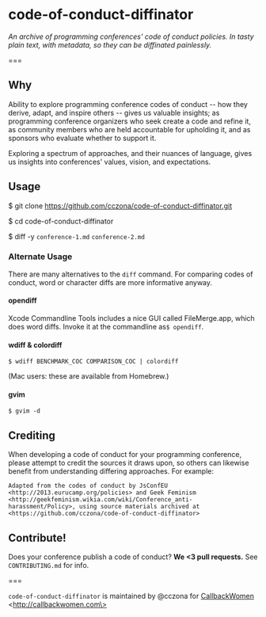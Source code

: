 # code-of-conduct-diffinator

_An archive of programming conferences' code of conduct policies. In tasty plain text, with metadata, so they can be diffinated painlessly._

===

## Why
Ability to explore programming conference codes of conduct -- how they derive, adapt, and inspire others -- gives us valuable insights; as programming conference organizers who seek create a code and refine it, as community members who are held accountable for upholding it, and as sponsors who evaluate whether to support it.

Exploring a spectrum of approaches, and their nuances of language, gives us insights into conferences' values, vision, and expectations.


## Usage

$ git clone https://github.com/cczona/code-of-conduct-diffinator.git

$ cd code-of-conduct-diffinator

$ diff -y `conference-1.md` `conference-2.md`

### Alternate Usage

There are many alternatives to the `diff` command. For comparing codes of conduct, word or character diffs are more informative anyway.

#### opendiff

Xcode Commandline Tools includes a nice GUI called FileMerge.app, which does word diffs. Invoke it at the commandline as`$ opendiff`.

#### wdiff & colordiff

`$ wdiff BENCHMARK_COC COMPARISON_COC | colordiff` 

(Mac users: these are available from Homebrew.)

#### gvim

`$ gvim -d`
    

## Crediting

When developing a code of conduct for your programming conference, please attempt to credit the sources it draws upon, so others can likewise benefit from understanding differing approaches. For example:

    Adapted from the codes of conduct by JsConfEU <http://2013.eurucamp.org/policies> and Geek Feminism <http://geekfeminism.wikia.com/wiki/Conference_anti-harassment/Policy>, using source materials archived at <https://github.com/cczona/code-of-conduct-diffinator>


## Contribute!

   Does your conference publish a code of conduct? **We <3 pull requests.** See `CONTRIBUTING.md` for info.


===


`code-of-conduct-diffinator` is maintained by @cczona for [CallbackWomen](http://callbackwomen.com) \<http://callbackwomen.com\>
